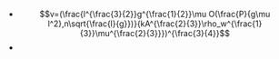 - $$v=(\frac{l^{\frac{3}{2}}g^{\frac{1}{2}}\mu O(\frac{P}{g\mu l^2},n\sqrt{\frac{l}{g}})}{kA^{\frac{2}{3}}\rho_w^{\frac{1}{3}}\mu^{\frac{2}{3}}})^{\frac{3}{4}}$$
-
